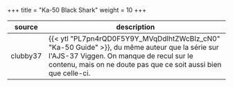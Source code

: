 +++
title = "Ka-50 Black Shark"
weight = 10
+++

source             | description
------------------ | -----------
clubby37           | {{< ytl "PL7pn4rQD0F5Y9Y_MVqDdIhtZWcBIz_cN0" "Ka-50 Guide" >}}, du même auteur que la série sur l'AJS-37 Viggen. On manque de recul sur le contenu, mais on ne doute pas que ce soit aussi bien que celle-ci.
